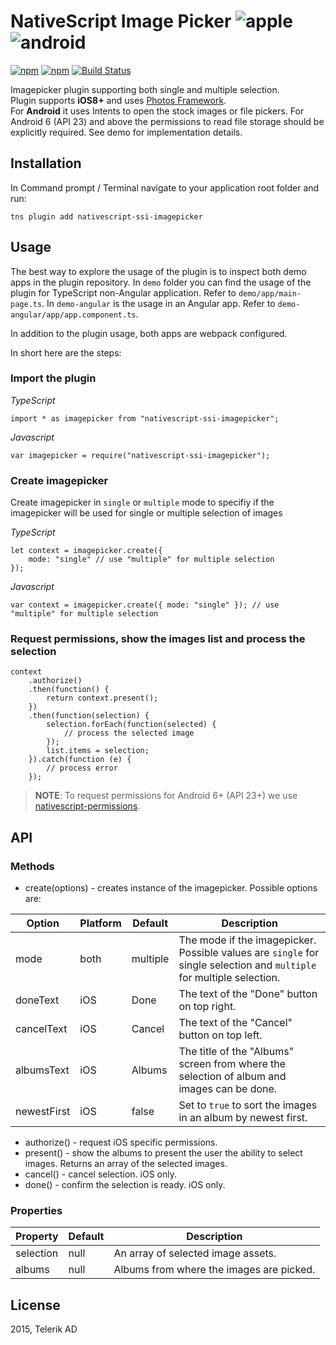 # NativeScript Image Picker ![apple](https://cdn3.iconfinder.com/data/icons/picons-social/57/16-apple-32.png) ![android](https://cdn4.iconfinder.com/data/icons/logos-3/228/android-32.png) 


[![npm](https://img.shields.io/npm/v/nativescript-ssi-imagepicker.svg)](https://www.npmjs.com/package/nativescript-ssi-imagepicker)
[![npm](https://img.shields.io/npm/dm/nativescript-ssi-imagepicker.svg)](https://www.npmjs.com/package/nativescript-ssi-imagepicker)
[![Build Status](https://travis-ci.org/NativeScript/nativescript-ssi-imagepicker.svg?branch=master)](https://travis-ci.org/NativeScript/nativescript-ssi-imagepicker)

Imagepicker plugin supporting both single and multiple selection.
<br />Plugin supports **iOS8+** and uses [Photos Framework](https://developer.apple.com/library/prerelease/ios//documentation/Photos/Reference/Photos_Framework/index.html).
<br />For **Android** it uses Intents to open the stock images or file pickers. For Android 6 (API 23) and above the permissions to read file storage should be explicitly required. See demo for implementation details.

## Installation

In Command prompt / Terminal navigate to your application root folder and run:

```
tns plugin add nativescript-ssi-imagepicker
```

## Usage 

The best way to explore the usage of the plugin is to inspect both demo apps in the plugin repository. 
In `demo` folder you can find the usage of the plugin for TypeScript non-Angular application. Refer to `demo/app/main-page.ts`.
In `demo-angular` is the usage in an Angular app. Refer to `demo-angular/app/app.component.ts`.

In addition to the plugin usage, both apps are webpack configured.

In short here are the steps:

### Import the plugin

*TypeScript*
``` 
import * as imagepicker from "nativescript-ssi-imagepicker";
```

*Javascript*
``` 
var imagepicker = require("nativescript-ssi-imagepicker");
```

### Create imagepicker

Create imagepicker in `single` or `multiple` mode to specifiy if the imagepicker will be used for single or multiple selection of images

*TypeScript*
``` 
let context = imagepicker.create({
    mode: "single" // use "multiple" for multiple selection
});
````

*Javascript*
````
var context = imagepicker.create({ mode: "single" }); // use "multiple" for multiple selection
````

### Request permissions, show the images list and process the selection

``` 
context
    .authorize()
    .then(function() {
        return context.present();
    })
    .then(function(selection) {
        selection.forEach(function(selected) {
            // process the selected image
        });
        list.items = selection;
    }).catch(function (e) {
        // process error
    });
```

> **NOTE**: To request permissions for Android 6+ (API 23+) we use [nativescript-permissions](https://www.npmjs.com/package/nativescript-permissions).

## API

### Methods

* create(options) - creates instance of the imagepicker. Possible options are:

| Option | Platform | Default | Description |
| --- |  --- | --- | --- |
| mode | both | multiple | The mode if the imagepicker. Possible values are `single` for single selection and `multiple` for multiple selection. |
| doneText | iOS | Done | The text of the "Done" button on top right. |
| cancelText |  iOS | Cancel | The text of the "Cancel" button on top left. |
| albumsText | iOS | Albums | The title of the "Albums" screen from where the selection of album and images can be done. |
| newestFirst | iOS | false | Set to `true` to sort the images in an album by newest first. |

* authorize() - request iOS specific permissions.
* present() - show the albums to present the user the ability to select images. Returns an array of the selected images.
* cancel() - cancel selection. iOS only.
* done() - confirm the selection is ready. iOS only.


### Properties
| Property | Default | Description |
| --- | --- | --- |
| selection | null | An array of selected image assets. |
| albums | null | Albums from where the images are picked. |


## License

2015, Telerik AD